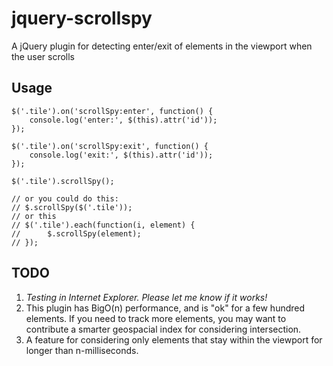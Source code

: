 # jquery-scrollspy

A jQuery plugin for detecting enter/exit of elements in the viewport when the user scrolls

## Usage

```
$('.tile').on('scrollSpy:enter', function() {
	console.log('enter:', $(this).attr('id'));
});

$('.tile').on('scrollSpy:exit', function() {
	console.log('exit:', $(this).attr('id'));
});

$('.tile').scrollSpy();

// or you could do this:
// $.scrollSpy($('.tile'));
// or this
// $('.tile').each(function(i, element) {
// 		$.scrollSpy(element);
// });

```
## TODO

1. *Testing in Internet Explorer.  Please let me know if it works!*
1. This plugin has BigO(n) performance, and is "ok" for a few hundred elements.  If you need to track more elements, you may want to contribute a smarter geospacial index for considering intersection.
1. A feature for considering only elements that stay within the viewport for longer than n-milliseconds.
